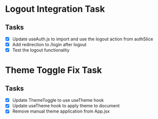 # Logout Integration Task

## Tasks
- [x] Update useAuth.js to import and use the logout action from authSlice
- [x] Add redirection to /login after logout
- [x] Test the logout functionality

# Theme Toggle Fix Task

## Tasks
- [x] Update ThemeToggle to use useTheme hook
- [x] Update useTheme hook to apply theme to document
- [x] Remove manual theme application from App.jsx
